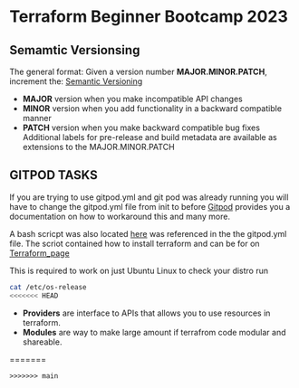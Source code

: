 

# Terraform Beginner Bootcamp 2023

## Semamtic Versionsing 

The general format:
Given a version number **MAJOR.MINOR.PATCH**, increment the:
[Semantic Versioning](https://semver.org/)
- **MAJOR** version when you make incompatible API changes
- **MINOR** version when you add functionality in a backward compatible manner
- **PATCH** version when you make backward compatible bug fixes
Additional labels for pre-release and build metadata are available as extensions to the MAJOR.MINOR.PATCH



## GITPOD TASKS
If you are trying to use gitpod.yml and git pod was already running you will have to change the gitpod.yml file from init to before [Gitpod](https://www.gitpod.io/docs/configure/workspaces/workspace-image) provides you a documentation on how to workaround this and many more.

A bash scricpt was also located [here](./bin/install_terraform_cli) was referenced in the the gitpod.yml file. The scriot contained how to install terraform and can be for on [Terraform_page](https://developer.hashicorp.com/terraform/downloads)

This is required to work on just Ubuntu Linux to check your distro run 
```bash
cat /etc/os-release
<<<<<<< HEAD
```
- **Providers** are interface to APIs that allows you to use resources in terraform.
- **Modules** are way to make large amount if terrafrom code modular and shareable.

=======

```
>>>>>>> main
